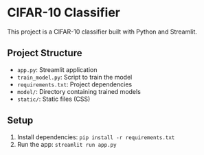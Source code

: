 # CIFAR-10 Classifier

This project is a CIFAR-10 classifier built with Python and Streamlit.

## Project Structure

- `app.py`: Streamlit application
- `train_model.py`: Script to train the model
- `requirements.txt`: Project dependencies
- `model/`: Directory containing trained models
- `static/`: Static files (CSS)

## Setup

1. Install dependencies: `pip install -r requirements.txt`
2. Run the app: `streamlit run app.py`

